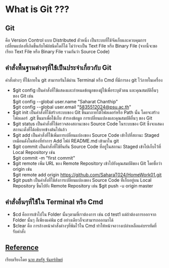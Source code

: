 # What is Git ???

## Git
คือ Version Control แบบ Distributed ตัวหนึ่ง เป็นระบบที่ใช้จัดเก็บและควบคุมการเปลี่ยนแปลงที่เกิดขึ้นกับไฟล์ชนิดใดก็ได้ ไม่ว่าจะเป็น Text File หรือ Binary File (จากนี้จะขอเรียก Text File หรือ Binary File รวมกันว่า Source Code)

## คำสั่งพื้นฐานต่างๆที่ใช้เป็นประจำเกี่ยวกับ Git
คำสั่งต่างๆ ที่ใช้ภายใน git สามารถรันได้ผ่าน Terminal หรือ Cmd ที่มีการลง git ไว้ภายในเครื่อง
* $git config เป็นคำสั่งที่ใช้แสดงและกำหนดข้อมูลของผู้ใช้เพื่อระบุตัวตน และคุณสมบัติอื่นๆ ของ Git เช่น                                         
  $git config --global user.name "Saharat Chanthip"                                        
  $git config --global user.email "5835512024@psu.ac.th"
* $git init เป็นคำสั่งที่ใช้สร้างระบบของ Git ขึ้นมาภายใต้โฟลเดอร์หรือ Path นั้น โดยจะสร้างโฟลเดอร์ .git ขึ้นมาเพื่อใช้เก็บ สำรองข้อมูล การเปลี่ยนแปลงและคุณสมบัติอื่นๆ ของ Git
* $git status เป็นคำสั่งที่ใช้ตรวจสองสถานะของ Source Code ในระบบของ Git ซึ่งจะแสดงสถานะดั่งที่ได้อธิบายข้างต้นไปแล้ว
* $git add เป็นคำสั่งที่ใช้เพิ่มการเปลี่ยนแปลงของ Source Code เข้าไปที่สถานะ Staged เหมือนดังในห้องที่ทำการ Add ไฟล์ README.md เข้ามาใน git
* $git commit เป็นคำสั่งที่ใช้ยืนยัน Source Code ที่อยู่ในสถานะ Staged เข้าไปเก็บไว้ที่ Local Repository เช่น  
 $git commit -m "first commit"
* $git remote เพิ่ม URL ของ Remote Repository เข้าไปยังคุณสมบัติของ Git โดยชื่อว่า origin เช่น                                                     
 $git remote add origin https://github.com/SaharaT024/HomeWork01.git
* $git push เป็นคำสั่งที่ใช้ส่งการเปลี่ยนแปลงของ Source Code ที่เก็บอยู่บน Local Repository ขึ้นไปยัง Remote Repository เช่น
 $git push -u origin master 

## คำสั่งอื่นๆที่ใช้ใน Terminal หรือ Cmd 
* $cd คือการเข้าไปใน Folder นั้นๆตามที่เราต้องการ เช่น cd test1 
  แต่ถ้าต้องการออกจาก Folder นั้นๆ ก็เพียงแค่พิม cd อย่างเดียวก็จะสามารถออกมาได้
* $clear คือ การล้างหน้าคำสั่งต่างๆที่พิมไว้ใน Cmd ทำให้หน้าจอวางเปล่าเหลือแค่บรรทัดที่รับคำสั่ง

## [Reference](https://medium.com/@pakin/git-%E0%B8%84%E0%B8%B7%E0%B8%AD%E0%B8%AD%E0%B8%B0%E0%B9%84%E0%B8%A3-git-is-your-friend-c609c5f8efea) 
เรียบเรียงโดย [นาย สหรัฐ จันทร์ทิพย์](https://www.facebook.com/saharat.chanthip)
